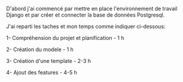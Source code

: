 D'abord j'ai commencé par mettre en place l'environnement de travail Django et par créer et connecter la base de données Postgresql.

J'ai reparti les taches et mon temps comme indiquer ci-dessous:

1- Compréhension du projet et planification - 1 h

2- Création du modele - 1 h

3- Création d'une template - 2-3 h

4- Ajout des features - 4-5 h
